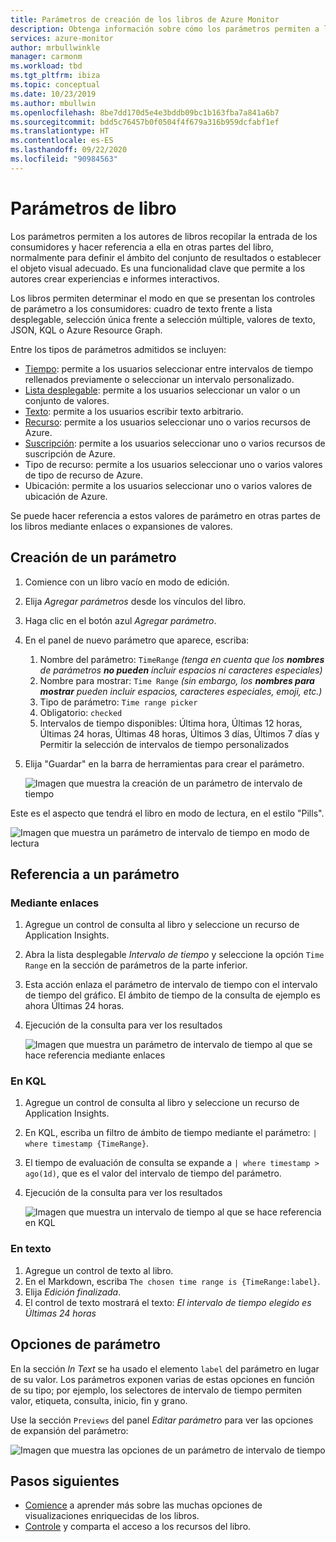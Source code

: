 ```yaml
---
title: Parámetros de creación de los libros de Azure Monitor
description: Obtenga información sobre cómo los parámetros permiten a los autores de libros recopilar la entrada de los consumidores y hacer referencia a ella en otras partes del libro.
services: azure-monitor
author: mrbullwinkle
manager: carmonm
ms.workload: tbd
ms.tgt_pltfrm: ibiza
ms.topic: conceptual
ms.date: 10/23/2019
ms.author: mbullwin
ms.openlocfilehash: 8be7dd170d5e4e3bddb09bc1b163fba7a841a6b7
ms.sourcegitcommit: bdd5c76457b0f0504f4f679a316b959dcfabf1ef
ms.translationtype: HT
ms.contentlocale: es-ES
ms.lasthandoff: 09/22/2020
ms.locfileid: "90984563"
---
```

# <a name="workbook-parameters"></a>Parámetros de libro

Los parámetros permiten a los autores de libros recopilar la entrada de los consumidores y hacer referencia a ella en otras partes del libro, normalmente para definir el ámbito del conjunto de resultados o establecer el objeto visual adecuado. Es una funcionalidad clave que permite a los autores crear experiencias e informes interactivos. 

Los libros permiten determinar el modo en que se presentan los controles de parámetro a los consumidores: cuadro de texto frente a lista desplegable, selección única frente a selección múltiple, valores de texto, JSON, KQL o Azure Resource Graph.  

Entre los tipos de parámetros admitidos se incluyen:
* [Tiempo](workbooks-time.md): permite a los usuarios seleccionar entre intervalos de tiempo rellenados previamente o seleccionar un intervalo personalizado.
* [Lista desplegable](workbooks-dropdowns.md): permite a los usuarios seleccionar un valor o un conjunto de valores.
* [Texto](workbooks-text.md): permite a los usuarios escribir texto arbitrario.
* [Recurso](workbooks-resources.md): permite a los usuarios seleccionar uno o varios recursos de Azure.
* [Suscripción](workbooks-resources.md): permite a los usuarios seleccionar uno o varios recursos de suscripción de Azure.
* Tipo de recurso: permite a los usuarios seleccionar uno o varios valores de tipo de recurso de Azure.
* Ubicación: permite a los usuarios seleccionar uno o varios valores de ubicación de Azure.

Se puede hacer referencia a estos valores de parámetro en otras partes de los libros mediante enlaces o expansiones de valores.

## <a name="creating-a-parameter"></a>Creación de un parámetro
1. Comience con un libro vacío en modo de edición.
2. Elija _Agregar parámetros_ desde los vínculos del libro.
3. Haga clic en el botón azul _Agregar parámetro_.
4. En el panel de nuevo parámetro que aparece, escriba:
    1. Nombre del parámetro: `TimeRange` *(tenga en cuenta que los __nombres__ de parámetros **no pueden** incluir espacios ni caracteres especiales)*
    2. Nombre para mostrar: `Time Range` *(sin embargo, los __nombres para mostrar__ pueden incluir espacios, caracteres especiales, emoji, etc.)*
    2. Tipo de parámetro: `Time range picker`
    3. Obligatorio: `checked`
    4. Intervalos de tiempo disponibles: Última hora, Últimas 12 horas, Últimas 24 horas, Últimas 48 horas, Últimos 3 días, Últimos 7 días y Permitir la selección de intervalos de tiempo personalizados
5. Elija "Guardar" en la barra de herramientas para crear el parámetro.

   ![Imagen que muestra la creación de un parámetro de intervalo de tiempo](./media/workbooks-parameters/time-settings.png)

Este es el aspecto que tendrá el libro en modo de lectura, en el estilo "Pills".

   ![Imagen que muestra un parámetro de intervalo de tiempo en modo de lectura](./media/workbooks-parameters/parameters-time.png)

## <a name="referencing-a-parameter"></a>Referencia a un parámetro
### <a name="via-bindings"></a>Mediante enlaces
1. Agregue un control de consulta al libro y seleccione un recurso de Application Insights.
2. Abra la lista desplegable _Intervalo de tiempo_ y seleccione la opción `Time Range` en la sección de parámetros de la parte inferior.
3. Esta acción enlaza el parámetro de intervalo de tiempo con el intervalo de tiempo del gráfico. El ámbito de tiempo de la consulta de ejemplo es ahora Últimas 24 horas.
4. Ejecución de la consulta para ver los resultados

    ![Imagen que muestra un parámetro de intervalo de tiempo al que se hace referencia mediante enlaces](./media/workbooks-parameters/time-binding.png)

### <a name="in-kql"></a>En KQL
1. Agregue un control de consulta al libro y seleccione un recurso de Application Insights.
2. En KQL, escriba un filtro de ámbito de tiempo mediante el parámetro: `| where timestamp {TimeRange}`.
3. El tiempo de evaluación de consulta se expande a `| where timestamp > ago(1d)`, que es el valor del intervalo de tiempo del parámetro.
4. Ejecución de la consulta para ver los resultados

    ![Imagen que muestra un intervalo de tiempo al que se hace referencia en KQL](./media/workbooks-parameters/time-in-code.png)

### <a name="in-text"></a>En texto 
1. Agregue un control de texto al libro.
2. En el Markdown, escriba `The chosen time range is {TimeRange:label}`.
3. Elija _Edición finalizada_.
4. El control de texto mostrará el texto: _El intervalo de tiempo elegido es Últimas 24 horas_

## <a name="parameter-options"></a>Opciones de parámetro
En la sección _In Text_ se ha usado el elemento `label` del parámetro en lugar de su valor. Los parámetros exponen varias de estas opciones en función de su tipo; por ejemplo, los selectores de intervalo de tiempo permiten valor, etiqueta, consulta, inicio, fin y grano.

Use la sección `Previews` del panel _Editar parámetro_ para ver las opciones de expansión del parámetro:

![Imagen que muestra las opciones de un parámetro de intervalo de tiempo](./media/workbooks-parameters/time-previews.png)

## <a name="next-steps"></a>Pasos siguientes

* [Comience](workbooks-visualizations.md) a aprender más sobre las muchas opciones de visualizaciones enriquecidas de los libros.
* [Controle](workbooks-access-control.md) y comparta el acceso a los recursos del libro.
